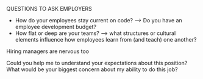 QUESTIONS TO ASK EMPLOYERS
- How do your employees stay current on code? 
--> Do you have an employee development budget? 
- How flat or deep are your teams? 
--> what structures or cultural elements influence how employees learn from (and teach) one another? 

Hiring managers are nervous too

Could you help me to understand your expectations about this position?
What would be your biggest concern about my ability to do this job?